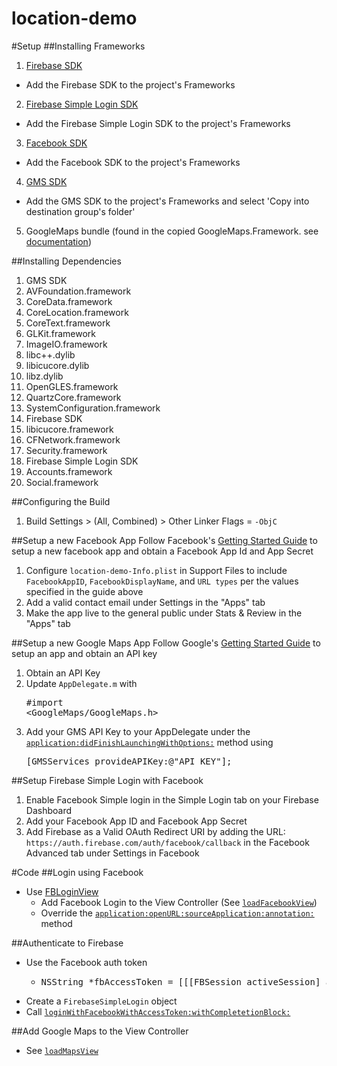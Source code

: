 location-demo
=============

#Setup
##Installing Frameworks
1. [Firebase SDK](https://cdn.firebase.com/ObjC/Firebase.framework-1.1.12.zip)
  - Add the Firebase SDK to the project's Frameworks
2. [Firebase Simple Login SDK](https://cdn.firebase.com/ios/FirebaseSimpleLogin.framework-1.3.3.zip)
  - Add the Firebase Simple Login SDK to the project's Frameworks
3. [Facebook SDK](https://developers.facebook.com/resources/facebook-ios-sdk-current.pkg)
  - Add the Facebook SDK to the project's Frameworks
4. [GMS SDK](https://dl.google.com/geosdk/GoogleMaps-iOS-1.8.1.zip)
  - Add the GMS SDK to the project's Frameworks and select 'Copy into destination group's folder'
5. GoogleMaps bundle (found in the copied GoogleMaps.Framework. see [documentation](https://developers.google.com/maps/documentation/ios/start#getting_the_google_maps_sdk_for_ios))

##Installing Dependencies
1. GMS SDK
  1. AVFoundation.framework
  2. CoreData.framework
  3. CoreLocation.framework
  4. CoreText.framework
  5. GLKit.framework
  6. ImageIO.framework
  7. libc++.dylib
  8. libicucore.dylib
  9. libz.dylib
  10. OpenGLES.framework
  11. QuartzCore.framework
  12. SystemConfiguration.framework
2. Firebase SDK
  1. libicucore.framework
  2. CFNetwork.framework
  3. Security.framework
3. Firebase Simple Login SDK
  1. Accounts.framework
  2. Social.framework

##Configuring the Build
1. Build Settings > (All, Combined) > Other Linker Flags = `-ObjC`

##Setup a new Facebook App
Follow Facebook's [Getting Started Guide](https://developers.facebook.com/docs/ios/getting-started) to setup a new facebook app and obtain a Facebook App Id and App Secret

1. Configure `location-demo-Info.plist` in Support Files to include `FacebookAppID`, `FacebookDisplayName`, and `URL types` per the values specified in the guide above
2. Add a valid contact email under Settings in the "Apps" tab
3. Make the app live to the general public under Stats & Review in the "Apps" tab

##Setup a new Google Maps App
Follow Google's [Getting Started Guide](https://developers.google.com/maps/documentation/ios/start#getting_the_google_maps_sdk_for_ios) to setup an app and obtain an API key

1. Obtain an API Key
2. Update `AppDelegate.m` with <pre>#import \<GoogleMaps/GoogleMaps.h\></pre>
3. Add your GMS API Key to your AppDelegate under the [`application:didFinishLaunchingWithOptions:`](https://github.com/tonymeng/location-demo/blob/master/location-demo/AppDelegate.m#L108) method using <pre>[GMSServices provideAPIKey:@"API_KEY"];</pre>

##Setup Firebase Simple Login with Facebook
1. Enable Facebook Simple login in the Simple Login tab on your Firebase Dashboard
  1. Add your Facebook App ID and Facebook App Secret 
2. Add Firebase as a Valid OAuth Redirect URI by adding the URL: `https://auth.firebase.com/auth/facebook/callback` in the Facebook Advanced tab under Settings in Facebook

#Code
##Login using Facebook
- Use [FBLoginView](https://developers.facebook.com/docs/facebook-login/ios/v2.1)
  - Add Facebook Login to the View Controller (See [`loadFacebookView`](https://github.com/tonymeng/location-demo/blob/master/location-demo/ViewController.m#L46))
  - Override the [`application:openURL:sourceApplication:annotation:`](https://github.com/tonymeng/location-demo/blob/master/location-demo/AppDelegate.m#L21) method

##Authenticate to Firebase
- Use the Facebook auth token 
  - <pre>NSString *fbAccessToken = [[[FBSession activeSession] accessTokenData] accessToken];</pre>
- Create a `FirebaseSimpleLogin` object
- Call [`loginWithFacebookWithAccessToken:withCompletetionBlock:`](https://github.com/tonymeng/location-demo/blob/master/location-demo/AppDelegate.m#L41)

##Add Google Maps to the View Controller
- See [`loadMapsView`](https://github.com/tonymeng/location-demo/blob/master/location-demo/ViewController.m#L35)
